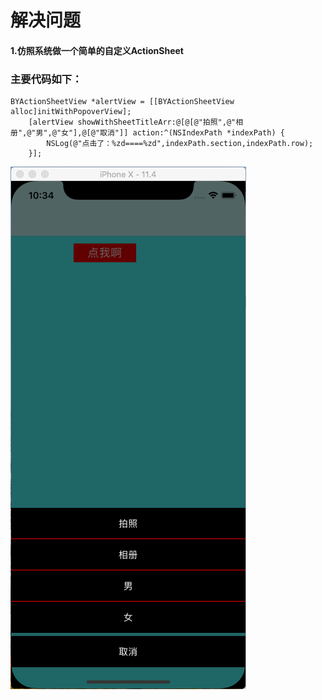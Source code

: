 # 解决问题

#### 1.仿照系统做一个简单的自定义ActionSheet
### 主要代码如下：
```
BYActionSheetView *alertView = [[BYActionSheetView alloc]initWithPopoverView];
    [alertView showWithSheetTitleArr:@[@[@"拍照",@"相册",@"男",@"女"],@[@"取消"]] action:^(NSIndexPath *indexPath) {
        NSLog(@"点击了：%zd====%zd",indexPath.section,indexPath.row);
    }];
```


![image](https://github.com/biyu6/BYActionSheetView/blob/master/actionSheetImg.png)
